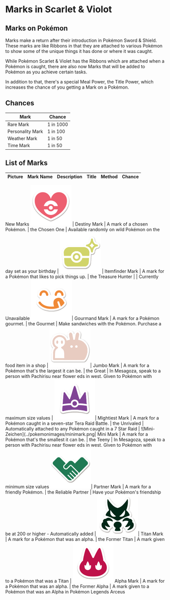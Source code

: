 # Marks in Scarlet & Violot

## Marks on Pokémon
Marks make a return after their introduction in Pokémon Sword & Shield. These marks are like Ribbons in that they are attached to various Pokémon to show some of the unique things it has done or where it was caught.

While Pokémon Scarlet & Violet has the Ribbons which are attached when a Pokémon is caught, there are also now Marks that will be added to Pokémon as you achieve certain tasks.

In addition to that, there's a special Meal Power, the Title Power, which increases the chance of you getting a Mark on a Pokémon.

## Chances
 **Mark**         | **Chance**
------------------|------------
 Rare Mark        | 1 in 1000
 Personality Mark | 1 in 100
 Weather Mark     | 1 in 50
 Time Mark        | 1 in 50

## List of Marks

 **Picture**                    | **Mark Name**   | **Description**                                               | **Title**            | **Method**                                                                                                       | **Chance**
--------------------------------|-----------------|---------------------------------------------------------------|----------------------|------------------------------------------------------------------------------------------------------------------|-----------------------
 New Marks
 ![Destiny-Zeichen](../pokemonimages/destinymark.png)                  | Destiny Mark    | A mark of a chosen Pokémon.                                   | the Chosen One       | Available randomly on wild Pokémon on the day set as your birthday                                               |
 ![Itemfinder-Zeichen](../pokemonimages/itemfindermark.png)                | Itemfinder Mark | A mark for a Pokémon that likes to pick things up.            | the Treasure Hunter  |                                                                                                                  | Currently Unavailable
 ![Gourmand-Zeichen](../pokemonimages/gourmandmark.png)| Gourmand Mark   | A mark for a Pokémon gourmet.                                 | the Gourmet          | Make sandwiches with the Pokémon. Purchase a food item in a shop |
 ![Jumbo-Zeichen](../pokemonimages/jumbomark.png)| Jumbo Mark      | A mark for a Pokémon that's the largest it can be.            | the Great            | In Mesagoza, speak to a person with Pachirisu near flower eds in west. Given to Pokémon with maximum size values |
![Mightiest-Zeichen](../pokemonimages/mightiestmark.png)| Mightiest Mark  | A mark for a Pokémon caught in a seven-star Tera Raid Battle. | the Unrivaled        | Automatically attached to any Pokémon caught in a 7 Star Raid                                                    |
![Mini-Zeichen](../pokemonimages/minimark.png| Mini Mark       | A mark for a Pokémon that's the smallest it can be.           | the Teeny            | In Mesagoza, speak to a person with Pachirisu near flower eds in west. Given to Pokémon with minimum size values
![Partner-Zeichen](../pokemonimages/partnermark.png)| Partner Mark    | A mark for a friendly Pokémon.                               | the Reliable Partner | Have your Pokémon's friendship be at 200 or higher - Automatically added                                         |
 ![Titan-Zeichen](../pokemonimages/titanmark.png)| Titan Mark      | A mark for a Pokémon that was an alpha.                       | the Former Titan     | A mark given to a Pokémon that was a Titan                                                                       |
 ![Alpha-Zeichen](../pokemonimages/alphamark.png) Alpha Mark      | A mark for a Pokémon that was an alpha.                       | the Former Alpha     | A mark given to a Pokémon that was an Alpha in Pokémon Legends Arceus
